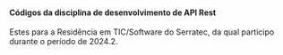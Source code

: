 #### Códigos da disciplina de desenvolvimento de API Rest
Estes para a Residência em TIC/Software do Serratec, da qual participo durante o período de 2024.2.
